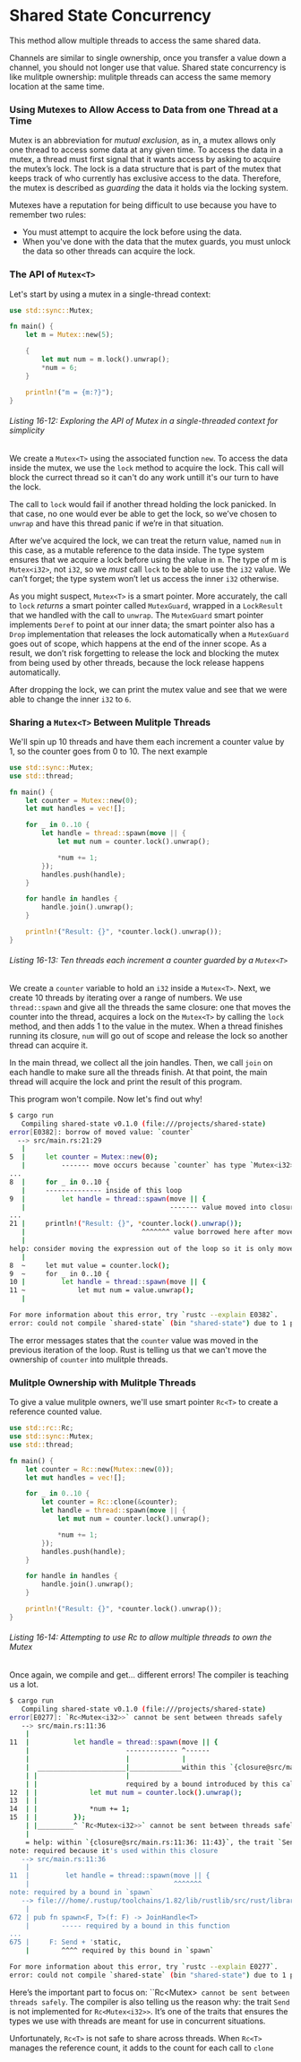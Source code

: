 # Shared State Concurrency

This method allow multiple threads to access the same shared data.

Channels are similar to single ownership, once you transfer a value down a channel, you should not longer use that value. Shared state concurrency is like mulitple ownership: mulitple threads can access the same memory location at the same time.


### Using Mutexes to Allow Access to Data from one Thread at a Time

Mutex is an abbreviation for *mutual exclusion*, as in, a mutex allows only one thread to access some data at any given time. To access the data in a mutex, a thread must first signal that it wants access by asking to acquire the mutex’s lock. The lock is a data structure that is part of the mutex that keeps track of who currently has exclusive access to the data. Therefore, the mutex is described as *guarding* the data it holds via the locking system.

Mutexes have a reputation for being difficult to use because you have to remember two rules:

- You must attempt to acquire the lock before using the data.
- When you've done with the data that the mutex guards, you must unlock the data so other threads can acquire the lock.

### The API of `Mutex<T>`

Let's start by using a mutex in a single-thread context:


```rs
use std::sync::Mutex;

fn main() {
    let m = Mutex::new(5);

    {
        let mut num = m.lock().unwrap();
        *num = 6;
    }

    println!("m = {m:?}");
}

```

###### Listing 16-12: Exploring the API of Mutex<T> in a single-threaded context for simplicity

We create a `Mutex<T>` using the associated function `new`. To access the data inside the mutex, we use the `lock` method to acquire the lock. This call will block the currect thread so it can't do any work untill it's our turn to have the lock.

The call to `lock` would fail if another thread holding the lock panicked. In that case, no one would ever be able to get the lock, so we’ve chosen to `unwrap` and have this thread panic if we’re in that situation.

After we’ve acquired the lock, we can treat the return value, named `num` in this case, as a mutable reference to the data inside. The type system ensures that we acquire a lock before using the value in `m`. The type of m is `Mutex<i32>`, not `i32`, so we *must* call `lock` to be able to use the `i32` value. We can’t forget; the type system won’t let us access the inner `i32` otherwise.

As you might suspect, `Mutex<T>` is a smart pointer. More accurately, the call to `lock` *returns* a smart pointer called `MutexGuard`, wrapped in a `LockResult` that we handled with the call to `unwrap`. The `MutexGuard` smart pointer implements `Deref` to point at our inner data; the smart pointer also has a `Drop` implementation that releases the lock automatically when a `MutexGuard` goes out of scope, which happens at the end of the inner scope. As a result, we don’t risk forgetting to release the lock and blocking the mutex from being used by other threads, because the lock release happens automatically.

After dropping the lock, we can print the mutex value and see that we were able to change the inner `i32` to `6`.

### Sharing a `Mutex<T>` Between Mulitple Threads

We'll spin up 10 threads and have them each increment a counter value by 1, so the counter goes from 0 to 10. The next example 

```rs
use std::sync::Mutex;
use std::thread;

fn main() {
    let counter = Mutex::new(0);
    let mut handles = vec![];

    for _ in 0..10 {
        let handle = thread::spawn(move || {
            let mut num = counter.lock().unwrap();

            *num += 1;
        });
        handles.push(handle);
    }

    for handle in handles {
        handle.join().unwrap();
    }

    println!("Result: {}", *counter.lock().unwrap());
}
```

###### Listing 16-13: Ten threads each increment a counter guarded by a `Mutex<T>`


We create a `counter` variable to hold an `i32` inside a `Mutex<T>`. Next, we create 10 threads by iterating over a range of numbers. We use `thread::spawn` and give all the threads the same closure: one that moves the counter into the thread, acquires a lock on the `Mutex<T>` by calling the `lock` method, and then adds 1 to the value in the mutex. When a thread finishes running its closure, `num` will go out of scope and release the lock so another thread can acquire it.

In the main thread, we collect all the join handles. Then, we call `join` on each handle to make sure all the threads finish. At that point, the main thread will acquire the lock and print the result of this program.

This program won't compile. Now let's find out why!

```bash
$ cargo run
   Compiling shared-state v0.1.0 (file:///projects/shared-state)
error[E0382]: borrow of moved value: `counter`
  --> src/main.rs:21:29
   |
5  |     let counter = Mutex::new(0);
   |         ------- move occurs because `counter` has type `Mutex<i32>`, which does not implement the `Copy` trait
...
8  |     for _ in 0..10 {
   |     -------------- inside of this loop
9  |         let handle = thread::spawn(move || {
   |                                    ------- value moved into closure here, in previous iteration of loop
...
21 |     println!("Result: {}", *counter.lock().unwrap());
   |                             ^^^^^^^ value borrowed here after move
   |
help: consider moving the expression out of the loop so it is only moved once
   |
8  ~     let mut value = counter.lock();
9  ~     for _ in 0..10 {
10 |         let handle = thread::spawn(move || {
11 ~             let mut num = value.unwrap();
   |

For more information about this error, try `rustc --explain E0382`.
error: could not compile `shared-state` (bin "shared-state") due to 1 previous error
```

The error messages states that the `counter` value was moved in the previous iteration of the loop. Rust is telling us that we can't move the ownership of `counter` into mulitple threads.

### Mulitple Ownership with Mulitple Threads

To give a value mulitple owners, we'll use smart pointer `Rc<T>` to create a reference counted value. 

```rs
use std::rc::Rc;
use std::sync::Mutex;
use std::thread;

fn main() {
    let counter = Rc::new(Mutex::new(0));
    let mut handles = vec![];

    for _ in 0..10 {
        let counter = Rc::clone(&counter);
        let handle = thread::spawn(move || {
            let mut num = counter.lock().unwrap();

            *num += 1;
        });
        handles.push(handle);
    }

    for handle in handles {
        handle.join().unwrap();
    }

    println!("Result: {}", *counter.lock().unwrap());
}
```

###### Listing 16-14: Attempting to use Rc<T> to allow multiple threads to own the Mutex<T>

Once again, we compile and get... different errors! The compiler is teaching us a lot.

```bash
$ cargo run
   Compiling shared-state v0.1.0 (file:///projects/shared-state)
error[E0277]: `Rc<Mutex<i32>>` cannot be sent between threads safely
   --> src/main.rs:11:36
    |
11  |           let handle = thread::spawn(move || {
    |                        ------------- ^------
    |                        |             |
    |  ______________________|_____________within this `{closure@src/main.rs:11:36: 11:43}`
    | |                      |
    | |                      required by a bound introduced by this call
12  | |             let mut num = counter.lock().unwrap();
13  | |
14  | |             *num += 1;
15  | |         });
    | |_________^ `Rc<Mutex<i32>>` cannot be sent between threads safely
    |
    = help: within `{closure@src/main.rs:11:36: 11:43}`, the trait `Send` is not implemented for `Rc<Mutex<i32>>`, which is required by `{closure@src/main.rs:11:36: 11:43}: Send`
note: required because it's used within this closure
   --> src/main.rs:11:36
    |
11  |         let handle = thread::spawn(move || {
    |                                    ^^^^^^^
note: required by a bound in `spawn`
   --> file:///home/.rustup/toolchains/1.82/lib/rustlib/src/rust/library/std/src/thread/mod.rs:675:8
    |
672 | pub fn spawn<F, T>(f: F) -> JoinHandle<T>
    |        ----- required by a bound in this function
...
675 |     F: Send + 'static,
    |        ^^^^ required by this bound in `spawn`

For more information about this error, try `rustc --explain E0277`.
error: could not compile `shared-state` (bin "shared-state") due to 1 previous error

```

Here’s the important part to focus on: ``Rc<Mutex<i32>>` cannot be sent between threads safely`. The compiler is also telling us the reason why: the trait `Send` is not implemented for `Rc<Mutex<i32>>`. It’s one of the traits that ensures the types we use with threads are meant for use in concurrent situations.

Unfortunately, `Rc<T>` is not safe to share across threads. When `Rc<T>` manages the reference count, it adds to the count for each call to `clone`

